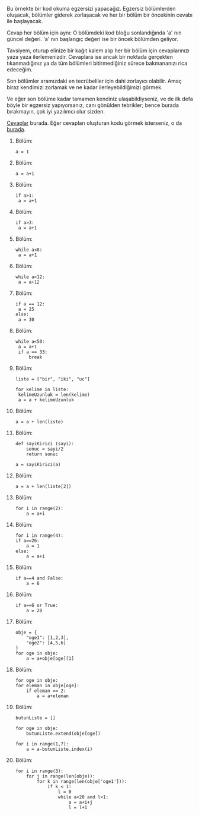 Bu örnekte bir kod okuma egzersizi yapacağız. Egzersiz bölümlerden oluşacak, bölümler giderek zorlaşacak ve her bir bölüm bir öncekinin cevabı ile başlayacak.

Cevap her bölüm için aynı: O bölümdeki kod bloğu sonlandığında 'a' nın güncel değeri. 'a' nın başlangıç değeri ise bir öncek bölümden geliyor.

Tavsiyem, oturup elinize bir kağıt kalem alıp her bir bölüm için cevaplarınızı yaza yaza ilerlemenizdir. Cevaplara ise ancak bir noktada gerçekten tıkanmadığınız ya da tüm bölümleri bitirmediğiniz sürece bakmananızı rica edeceğim.

Son bölümler aramızdaki en tecrübeliler için dahi zorlayıcı olabilir. Amaç biraz kendimizi zorlamak ve ne kadar ilerleyebildiğimizi görmek.

Ve eğer son bölüme kadar tamamen kendiniz ulaşabildiyseniz, ve de ilk defa böyle bir egzersiz yapıyorsanız, canı gönülden tebrikler; bence burada bırakmayın, çok iyi yazılımcı olur sizden.

[Cevaplar](./cevaplar.txt) burada. Eğer cevapları oluşturan kodu görmek isterseniz, o da [burada](./oyunKodu.py).

1. Bölüm:  
   ```
   a = 1
   ```
2. Bölüm:
   ```
   a = a+1
   ```
3. Bölüm:
   ```
   if a>1:
    a = a+1
   ```
4. Bölüm:
   ```
   if a>3:
    a = a+1
   ```
5. Bölüm:
   ```
   while a<8:
    a = a+1
   ```
6. Bölüm:
   ```
   while a<12:
    a = a+12
   ```
7. Bölüm:
   ```
   if a == 12:
    a = 25
   else:
    a = 30
   ```
8. Bölüm:
   ```
   while a<50:
    a = a+1
    if a == 33:
        break
   ```
9. Bölüm: 
   ```
   liste = ["bir", "iki", "uc"]

   for kelime in liste:
    kelimeUzunluk = len(kelime)
    a = a + kelimeUzunluk
   ```
10. Bölüm:
    ```
    a = a + len(liste)
    ```
11. Bölüm:
    ```
    def sayiKirici (sayi):
        sonuc = sayi/2
        return sonuc
    
    a = sayiKirici(a)
    ```
12. Bölüm: 
    ```
    a = a + len(liste[2])
    ```
13. Bölüm:
    ```
    for i in range(2):
        a = a+i
    ```
14. Bölüm:
    ```
    for i in range(4):
    if a==26:
        a = 1
    else:
        a = a+i
    ```
15. Bölüm:
    ```
    if a==4 and False:
        a = 6
    ```
16. Bölüm:
    ```
    if a==6 or True:
        a = 20
    ```
17. Bölüm:
    ```
    obje = {
        "oge1": [1,2,3],
        "oge2": [4,5,6]
    }
    for oge in obje:
        a = a+obje[oge][1]
    ```
18. Bölüm:
    ```
    for oge in obje:
    for eleman in obje[oge]:
        if eleman == 2:
            a = a+eleman
    ```
19. Bölüm:
    ```
    butunListe = []

    for oge in obje:
        butunListe.extend(obje[oge])

    for i in range(1,7):
        a = a-butunListe.index(i)

    ```
20. Bölüm:
    ```
    for i in range(3):
        for j in range(len(obje)):
            for k in range(len(obje['oge1'])):
                if k < 1:
                    l = 0
                    while a<20 and l<1:
                        a = a+i+j 
                        l = l+1
    ```